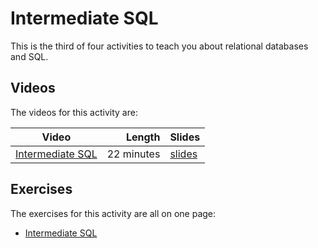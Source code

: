 # Intermediate SQL

This is the third of four activities to teach you about relational databases and SQL.

## Videos

The videos for this activity are:

| Video | Length | Slides |
|-------|-------:|--------|
|[Intermediate SQL](https://web.microsoftstream.com/video/455af5a1-bcca-4378-a0e1-6b52891b20a4) | 22 minutes | [slides](https://uob-my.sharepoint.com/:b:/g/personal/me17847_bristol_ac_uk/EWv9-8AjCwpBpO0V9einLsEBSugn1YIDSV_18mknho_Vvw?e=L0TOLh) | 

## Exercises

The exercises for this activity are all on one page:

  - [Intermediate SQL](./exercises.md)
